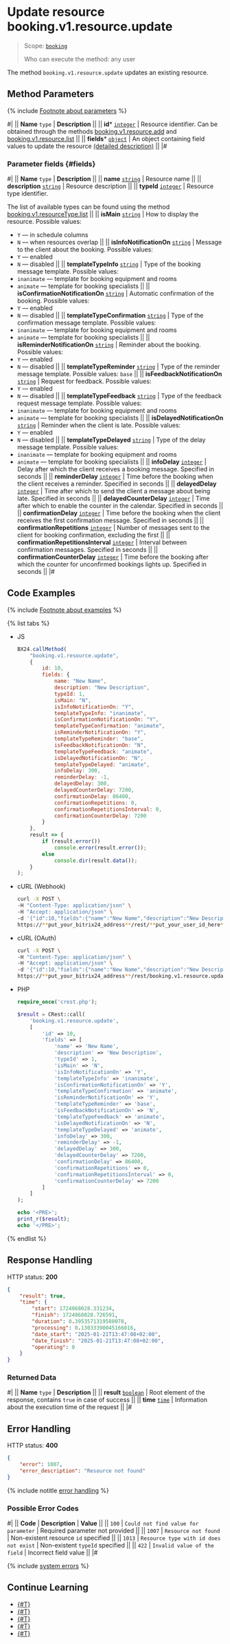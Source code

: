 # Update resource booking.v1.resource.update

> Scope: [`booking`](../../scopes/permissions.md)
>
> Who can execute the method: any user

The method `booking.v1.resource.update` updates an existing resource.

## Method Parameters

{% include [Footnote about parameters](../../../_includes/required.md) %}

#|
|| **Name**
`type` | **Description** ||
|| **id***
[`integer`](../../data-types.md) | Resource identifier. 
Can be obtained through the methods [booking.v1.resource.add](./booking-v1-resource-add.md) and [booking.v1.resource.list](./booking-v1-resource-list.md) ||
|| **fields***
[`object`](../../data-types.md) | An object containing field values to update the resource [(detailed description)](#fields) ||
|#

### Parameter fields {#fields}

#|
|| **Name**
`type` | **Description** ||
|| **name**
[`string`](../../data-types.md) | Resource name ||
|| **description**
[`string`](../../data-types.md) | Resource description ||
|| **typeId**
[`integer`](../../data-types.md) | Resource type identifier. 

The list of available types can be found using the method [booking.v1.resourceType.list](./resource-type/booking-v1-resourcetype-list.md) ||
|| **isMain**
[`string`](../../data-types.md) | How to display the resource. Possible values:
- `Y` — in schedule columns
- `N` — when resources overlap
||
|| **isInfoNotificationOn**
[`string`](../../data-types.md) | Message to the client about the booking. Possible values:
- `Y` — enabled
- `N` — disabled ||
|| **templateTypeInfo**
[`string`](../../data-types.md) | Type of the booking message template. Possible values:
- `inanimate` — template for booking equipment and rooms
- `animate` — template for booking specialists ||
|| **isConfirmationNotificationOn**
[`string`](../../data-types.md) | Automatic confirmation of the booking. Possible values:
- `Y` — enabled
- `N` — disabled ||
|| **templateTypeConfirmation**
[`string`](../../data-types.md) | Type of the confirmation message template. Possible values:
- `inanimate` — template for booking equipment and rooms
- `animate` — template for booking specialists ||
|| **isReminderNotificationOn**
[`string`](../../data-types.md) | Reminder about the booking. Possible values:
- `Y` — enabled
- `N` — disabled ||
|| **templateTypeReminder**
[`string`](../../data-types.md) | Type of the reminder message template. Possible values: `base` ||
|| **isFeedbackNotificationOn**
[`string`](../../data-types.md) | Request for feedback. Possible values:
- `Y` — enabled
- `N` — disabled ||
|| **templateTypeFeedback**
[`string`](../../data-types.md) | Type of the feedback request message template. Possible values:
- `inanimate` — template for booking equipment and rooms
- `animate` — template for booking specialists ||
|| **isDelayedNotificationOn**
[`string`](../../data-types.md) | Reminder when the client is late. Possible values:
- `Y` — enabled
- `N` — disabled ||
|| **templateTypeDelayed**
[`string`](../../data-types.md) | Type of the delay message template. Possible values:
- `inanimate` — template for booking equipment and rooms
- `animate` — template for booking specialists ||
|| **infoDelay**
[`integer`](../../data-types.md) | Delay after which the client receives a booking message. Specified in seconds ||
|| **reminderDelay**
[`integer`](../../data-types.md) | Time before the booking when the client receives a reminder. Specified in seconds ||
|| **delayedDelay**
[`integer`](../../data-types.md) | Time after which to send the client a message about being late. Specified in seconds ||
|| **delayedCounterDelay**
[`integer`](../../data-types.md) | Time after which to enable the counter in the calendar. Specified in seconds ||
|| **confirmationDelay**
[`integer`](../../data-types.md) | Time before the booking when the client receives the first confirmation message. Specified in seconds ||
|| **confirmationRepetitions**
[`integer`](../../data-types.md) | Number of messages sent to the client for booking confirmation, excluding the first ||
|| **confirmationRepetitionsInterval**
[`integer`](../../data-types.md) | Interval between confirmation messages. Specified in seconds ||
|| **confirmationCounterDelay**
[`integer`](../../data-types.md) | Time before the booking after which the counter for unconfirmed bookings lights up. Specified in seconds ||
|#

## Code Examples

{% include [Footnote about examples](../../../_includes/examples.md) %}

{% list tabs %}

- JS

    ```js
    BX24.callMethod(
        "booking.v1.resource.update",
        {
            id: 10,
            fields: {
                name: "New Name",
                description: "New Description",
                typeId: 1,
                isMain: "N",
                isInfoNotificationOn: "Y",
                templateTypeInfo: "inanimate",
                isConfirmationNotificationOn: "Y",
                templateTypeConfirmation: "animate",
                isReminderNotificationOn: "Y",
                templateTypeReminder: "base",
                isFeedbackNotificationOn: "N",
                templateTypeFeedback: "animate",
                isDelayedNotificationOn: "N",
                templateTypeDelayed: "animate",
                infoDelay: 300,
                reminderDelay: -1,
                delayedDelay: 300,
                delayedCounterDelay: 7200,
                confirmationDelay: 86400,
                confirmationRepetitions: 0,
                confirmationRepetitionsInterval: 0,
                confirmationCounterDelay: 7200
            }
        },
        result => {
            if (result.error())
                console.error(result.error());
            else
                console.dir(result.data());
        }
    );
    ```

- cURL (Webhook)

    ```bash
    curl -X POST \
    -H "Content-Type: application/json" \
    -H "Accept: application/json" \
    -d '{"id":10,"fields":{"name":"New Name","description":"New Description","typeId":1,"isMain":"N","isInfoNotificationOn":"Y","templateTypeInfo":"inanimate","isConfirmationNotificationOn":"Y","templateTypeConfirmation":"animate","isReminderNotificationOn":"Y","templateTypeReminder":"base","isFeedbackNotificationOn":"N","templateTypeFeedback":"animate","isDelayedNotificationOn":"N","templateTypeDelayed":"animate","infoDelay":300,"reminderDelay":-1,"delayedDelay":300,"delayedCounterDelay":7200,"confirmationDelay":86400,"confirmationRepetitions":0,"confirmationRepetitionsInterval":0,"confirmationCounterDelay":7200}}' \
    https://**put_your_bitrix24_address**/rest/**put_your_user_id_here**/**put_your_webhook_here**/booking.v1.resource.update
    ```

- cURL (OAuth)

    ```bash
    curl -X POST \
    -H "Content-Type: application/json" \
    -H "Accept: application/json" \
    -d '{"id":10,"fields":{"name":"New Name","description":"New Description","typeId":1,"isMain":"N","isInfoNotificationOn":"Y","templateTypeInfo":"inanimate","isConfirmationNotificationOn":"Y","templateTypeConfirmation":"animate","isReminderNotificationOn":"Y","templateTypeReminder":"base","isFeedbackNotificationOn":"N","templateTypeFeedback":"animate","isDelayedNotificationOn":"N","templateTypeDelayed":"animate","infoDelay":300,"reminderDelay":-1,"delayedDelay":300,"delayedCounterDelay":7200,"confirmationDelay":86400,"confirmationRepetitions":0,"confirmationRepetitionsInterval":0,"confirmationCounterDelay":7200},"auth":"**put_access_token_here**"}' \
    https://**put_your_bitrix24_address**/rest/booking.v1.resource.update
    ```

- PHP

    ```php
    require_once('crest.php');

    $result = CRest::call(
        'booking.v1.resource.update',
        [
            'id' => 10,
            'fields' => [
                'name' => 'New Name',
                'description' => 'New Description',
                'typeId' => 1,
                'isMain' => 'N',
                'isInfoNotificationOn' => 'Y',
                'templateTypeInfo' => 'inanimate',
                'isConfirmationNotificationOn' => 'Y',
                'templateTypeConfirmation' => 'animate',
                'isReminderNotificationOn' => 'Y',
                'templateTypeReminder' => 'base',
                'isFeedbackNotificationOn' => 'N',
                'templateTypeFeedback' => 'animate',
                'isDelayedNotificationOn' => 'N',
                'templateTypeDelayed' => 'animate',
                'infoDelay' => 300,
                'reminderDelay' => -1,
                'delayedDelay' => 300,
                'delayedCounterDelay' => 7200,
                'confirmationDelay' => 86400,
                'confirmationRepetitions' => 0,
                'confirmationRepetitionsInterval' => 0,
                'confirmationCounterDelay' => 7200
            ]
        ]
    );

    echo '<PRE>';
    print_r($result);
    echo '</PRE>';
    ```

{% endlist %}

## Response Handling

HTTP status: **200**

```json
{
    "result": true,
    "time": {
        "start": 1724068028.331234,
        "finish": 1724068028.726591,
        "duration": 0.3953571319580078,
        "processing": 0.13033390045166016,
        "date_start": "2025-01-21T13:47:08+02:00",
        "date_finish": "2025-01-21T13:47:08+02:00",
        "operating": 0
    }
}
```

### Returned Data

#|
|| **Name**
`type` | **Description** ||
|| **result**
[`boolean`](../../data-types.md) | Root element of the response, contains `true` in case of success  ||
|| **time**
[`time`](../../data-types.md#time) | Information about the execution time of the request ||
|#

## Error Handling

HTTP status: **400**

```json
{
    "error": 1007,
    "error_description": "Resource not found"
}
```

{% include notitle [error handling](../../../_includes/error-info.md) %}

### Possible Error Codes

#|
|| **Code** | **Description** | **Value** ||
|| `100` | `Could not find value for parameter` | Required parameter not provided ||
|| `1007` | `Resource not found` | Non-existent resource `id` specified ||
|| `1013` | `Resource type with id does not exist` | Non-existent `typeId` specified ||
|| `422` | `Invalid value of the field` | Incorrect field value ||
|#

{% include [system errors](../../../_includes/system-errors.md) %}

## Continue Learning

- [{#T}](./resource-type/index.md)
- [{#T}](./booking-v1-resource-add.md)
- [{#T}](./booking-v1-resource-get.md)
- [{#T}](./booking-v1-resource-delete.md)
- [{#T}](./booking-v1-resource-list.md)